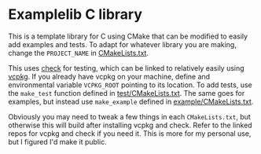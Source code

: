 # Examplelib C library

This is a template library for C using CMake that can be modified to easily add examples and tests. To adapt for whatever library you are making, change the `PROJECT_NAME` in [CMakeLists.txt](./CMakeLists.txt). 

This uses [check](https://github.com/libcheck/check) for testing, which can be linked to relatively easily using [vcpkg](https://github.com/microsoft/vcpkg). If you already have vcpkg on your machine, define and environmental variable `VCPKG_ROOT` pointing to its location. To add tests, use the `make_test` function defined in [test/CMakeLists.txt](./test/CMakeLists.txt). The same goes for examples, but instead use `make_example` defined in [example/CMakeLists.txt](./test/CMakeLists.txt). 

Obviously you may need to tweak a few things in each `CMakeLists.txt`, but otherwise this will build after installing vcpkg and check. Refer to the linked repos for vcpkg and check if you need it. This is more for my personal use, but I figured I'd make it public.


